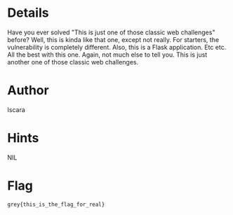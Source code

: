 # Details
Have you ever solved "This is just one of those classic web challenges" before? Well, this is kinda like that one, except not really. For starters, the vulnerability is completely different. Also, this is a Flask application. Etc etc. All the best with this one. Again, not much else to tell you. This is just another one of those classic web challenges.

# Author
Iscara

# Hints
NIL

# Flag
`grey{this_is_the_flag_for_real}`